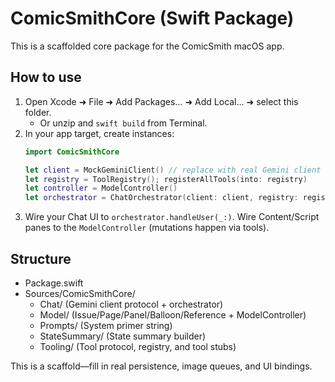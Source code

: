 # ComicSmithCore (Swift Package)

This is a scaffolded core package for the ComicSmith macOS app.

## How to use
1. Open Xcode ➜ File ➜ Add Packages… ➜ Add Local… ➜ select this folder.
   - Or unzip and `swift build` from Terminal.
2. In your app target, create instances:
   ```swift
   import ComicSmithCore

   let client = MockGeminiClient() // replace with real Gemini client
   let registry = ToolRegistry(); registerAllTools(into: registry)
   let controller = ModelController()
   let orchestrator = ChatOrchestrator(client: client, registry: registry, controller: controller)
   ```
3. Wire your Chat UI to `orchestrator.handleUser(_:)`.
   Wire Content/Script panes to the `ModelController` (mutations happen via tools).

## Structure
- Package.swift
- Sources/ComicSmithCore/
  - Chat/ (Gemini client protocol + orchestrator)
  - Model/ (Issue/Page/Panel/Balloon/Reference + ModelController)
  - Prompts/ (System primer string)
  - StateSummary/ (State summary builder)
  - Tooling/ (Tool protocol, registry, and tool stubs)

This is a scaffold—fill in real persistence, image queues, and UI bindings.
